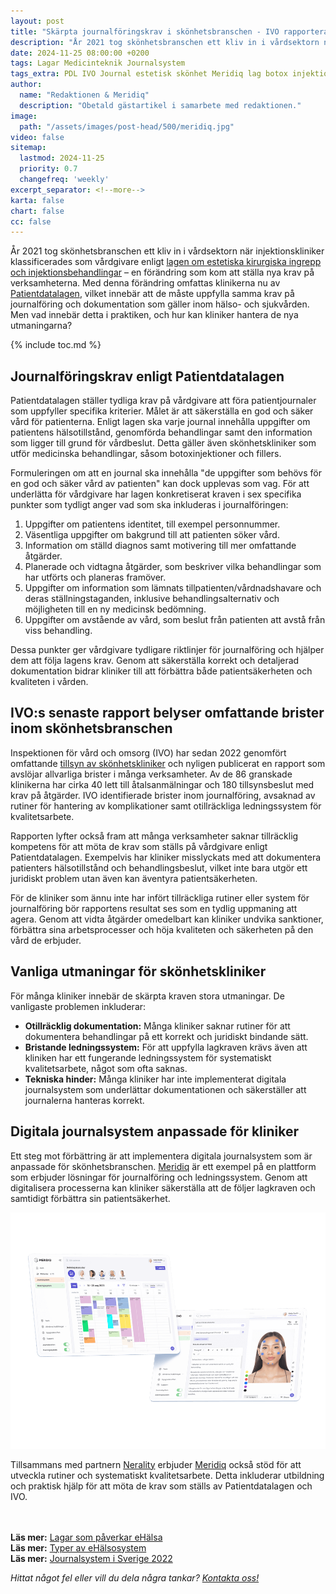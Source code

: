 ```yaml
---
layout: post
title: "Skärpta journalföringskrav i skönhetsbranschen - IVO rapporterar om brister"
description: "År 2021 tog skönhetsbranschen ett kliv in i vårdsektorn när injektionskliniker klassificerades som vårdgivare enligt lagen om estetiska kirurgiska ingrepp och injektionsbehandlingar"
date: 2024-11-25 08:00:00 +0200
tags: Lagar Medicinteknik Journalsystem
tags_extra: PDL IVO Journal estetisk skönhet Meridiq lag botox injektioner
author:
  name: "Redaktionen & Meridiq"
  description: "Obetald gästartikel i samarbete med redaktionen."
image:
  path: "/assets/images/post-head/500/meridiq.jpg"
video: false
sitemap:
  lastmod: 2024-11-25
  priority: 0.7
  changefreq: 'weekly'
excerpt_separator: <!--more-->
karta: false
chart: false
cc: false
---
```


År 2021 tog skönhetsbranschen ett kliv in i vårdsektorn när injektionskliniker klassificerades som vårdgivare enligt [lagen om estetiska kirurgiska ingrepp och injektionsbehandlingar](https://www.riksdagen.se/sv/dokument-och-lagar/dokument/svensk-forfattningssamling/lag-2021363-om-estetiska-kirurgiska-ingrepp-och_sfs-2021-363/) – en förändring som kom att ställa nya krav på verksamheterna. Med denna förändring omfattas klinikerna nu av [Patientdatalagen](https://www.riksdagen.se/sv/dokument-och-lagar/dokument/svensk-forfattningssamling/patientdatalag-2008355_sfs-2008-355/), vilket innebär att de måste uppfylla samma krav på journalföring och dokumentation som gäller inom hälso- och sjukvården. Men vad innebär detta i praktiken, och hur kan kliniker hantera de nya utmaningarna?

<!--more-->

{% include toc.md %}

## Journalföringskrav enligt Patientdatalagen
Patientdatalagen ställer tydliga krav på vårdgivare att föra patientjournaler som uppfyller specifika kriterier. Målet är att säkerställa en god och säker vård för patienterna. Enligt lagen ska varje journal innehålla uppgifter om patientens hälsotillstånd, genomförda behandlingar samt den information som ligger till grund för vårdbeslut. Detta gäller även skönhetskliniker som utför medicinska behandlingar, såsom botoxinjektioner och fillers.

Formuleringen om att en journal ska innehålla "de uppgifter som behövs för en god och säker vård av patienten" kan dock upplevas som vag. För att underlätta för vårdgivare har lagen konkretiserat kraven i sex specifika punkter som tydligt anger vad som ska inkluderas i journalföringen:
1. Uppgifter om patientens identitet, till exempel personnummer.
2. Väsentliga uppgifter om bakgrund till att patienten söker vård.
3. Information om ställd diagnos samt motivering till mer omfattande åtgärder.
4. Planerade och vidtagna åtgärder, som beskriver vilka behandlingar som har utförts och planeras framöver.
5. Uppgifter om information som lämnats tillpatienten/vårdnadshavare och deras ställningstaganden, inklusive behandlingsalternativ och möjligheten till en ny medicinsk bedömning.
6. Uppgifter om avstående av vård, som beslut från patienten att avstå från viss behandling.

Dessa punkter ger vårdgivare tydligare riktlinjer för journalföring och hjälper dem att följa lagens krav. Genom att säkerställa korrekt och detaljerad dokumentation bidrar kliniker till att förbättra både patientsäkerheten och kvaliteten i vården.

## IVO:s senaste rapport belyser omfattande brister inom skönhetsbranschen
Inspektionen för vård och omsorg (IVO) har sedan 2022 genomfört omfattande [tillsyn av skönhetskliniker](https://www.ivo.se/aktuellt/publikationer/rapporter/ivo-har-upptackt-omfattande-brister-i-verksamheter-som-utfor-skonhetsingrepp/) och nyligen publicerat en rapport som avslöjar allvarliga brister i många verksamheter. Av de 86 granskade klinikerna har cirka 40 lett till åtalsanmälningar och 180 tillsynsbeslut med krav på åtgärder. IVO identifierade brister inom journalföring, avsaknad av rutiner för hantering av komplikationer samt otillräckliga ledningssystem för kvalitetsarbete.

Rapporten lyfter också fram att många verksamheter saknar tillräcklig kompetens för att möta de krav som ställs på vårdgivare enligt Patientdatalagen. Exempelvis har kliniker misslyckats med att dokumentera patienters hälsotillstånd och behandlingsbeslut, vilket inte bara utgör ett juridiskt problem utan även kan äventyra patientsäkerheten.

För de kliniker som ännu inte har infört tillräckliga rutiner eller system för journalföring bör rapportens resultat ses som en tydlig uppmaning att agera. Genom att vidta åtgärder omedelbart kan kliniker undvika sanktioner, förbättra sina arbetsprocesser och höja kvaliteten och säkerheten på den vård de erbjuder.

## Vanliga utmaningar för skönhetskliniker
För många kliniker innebär de skärpta kraven stora utmaningar. De vanligaste problemen inkluderar:
* **Otillräcklig dokumentation:** Många kliniker saknar rutiner för att dokumentera behandlingar på ett korrekt och juridiskt bindande sätt.
* **Bristande ledningssystem:** För att uppfylla lagkraven krävs även att kliniken har ett fungerande ledningssystem för systematiskt kvalitetsarbete, något som ofta saknas.
* **Tekniska hinder:** Många kliniker har inte implementerat digitala journalsystem som underlättar dokumentationen och säkerställer att journalerna hanteras korrekt.

## Digitala journalsystem anpassade för kliniker
Ett steg mot förbättring är att implementera digitala journalsystem som är anpassade för skönhetsbranschen. [Meridiq](https://meridiq.com/sv/) är ett exempel på en plattform som erbjuder lösningar för journalföring och ledningssystem. Genom att digitalisera processerna kan kliniker säkerställa att de följer lagkraven och samtidigt förbättra sin patientsäkerhet.

![Bild på Meridiq journalsytem](/assets/images/post-assets/meridiq.png "Bild på Meridiq journalsytem")

Tillsammans med partnern [Nerality](https://nerality.ai/) erbjuder [Meridiq](https://meridiq.com/sv/) också stöd för att utveckla rutiner och systematiskt kvalitetsarbete. Detta inkluderar utbildning och praktisk hjälp för att möta de krav som ställs av Patientdatalagen och IVO.

<br><br>
**Läs mer:** [Lagar som påverkar eHälsa](/2021/07/29/lagar.html)<br>
**Läs mer:** [Typer av eHälsosystem](/2022/03/31/typer-av-ehalsosystem.html)<br>
**Läs mer:** [Journalsystem i Sverige 2022](/2021/07/30/journalsystem.html)


_Hittat något fel eller vill du dela några tankar? [Kontakta oss!](/index.html#form-message)_